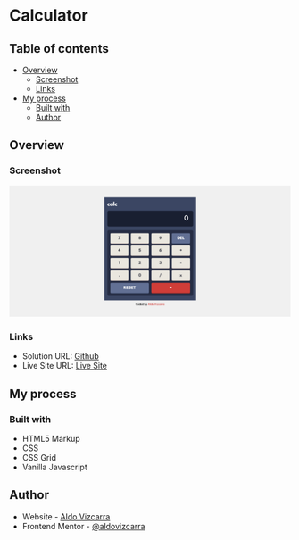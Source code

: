 # Calculator

## Table of contents

- [Overview](#overview)
  - [Screenshot](#screenshot)
  - [Links](#links)
- [My process](#my-process)
  - [Built with](#built-with)
  - [Author](#author)

## Overview

### Screenshot

![](./images/Calculator-screenshot.png)

### Links

- Solution URL: [Github](https://github.com/aldovizcarra/calculator)
- Live Site URL: [Live Site](https://aldovizcarra.github.io/calculator/)

## My process

### Built with

- HTML5 Markup
- CSS
- CSS Grid
- Vanilla Javascript

## Author

- Website - [Aldo Vizcarra](https://github.com/aldovizcarra)
- Frontend Mentor - [@aldovizcarra](https://www.frontendmentor.io/profile/aldovizcarra)
